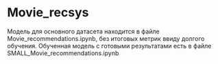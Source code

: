 # Movie_recsys
Модель для основного датасета находится в файле Movie_recommendations.ipynb, без итоговых метрик ввиду долгого обучения.
Обученная модель с готовыми результатами есть в файле SMALL_Movie_recommendations.ipynb
